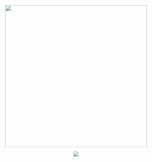 <div id="header" align="center">
<a href="https://www.youtube.com/watch?v=8H2bkIL35J0">
<img src="https://files.catbox.moe/yc5ifw.png" width='450' height='450'>
</a>

<div id="header" align="center">

[![](https://spotify-github-profile.kittinanx.com/api/view?uid=rujdw0jau3a8kb1ol0vszm4l9&cover_image=true&theme=novatorem&show_offline=false&background_color=ffffff&interchange=false&bar_color=ffffff&bar_color_cover=false)](https://github.com/kittinan/spotify-github-profile)
